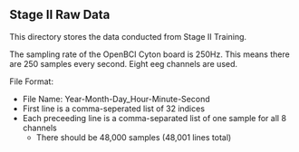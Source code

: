 ## Stage II Raw Data
This directory stores the data conducted from Stage II Training.

The sampling rate of the OpenBCI Cyton board is 250Hz. This means there are 250 samples every second. Eight eeg channels are used.

File Format:
* File Name: Year-Month-Day_Hour-Minute-Second
* First line is a comma-seperated list of 32 indices
* Each preceeding line is a comma-separated list of one sample for all 8 channels
    - There should be 48,000 samples (48,001 lines total)